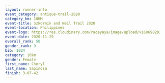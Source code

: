 ```yaml
--- 
layout: runner-info 
event_category: antique-trail-2020 
category_km: 10KM 
event-title: Szkornik and Neil Trail 2020  
event-location: Philippines 
event-logo: https://res.cloudinary.com/raceyaya/image/upload/v1606982938/logo/antiruq-trails2020_ttinm3.png 
event-date: 2020-11-29 
overall_rank: 50
gender_rank: 9
bib: 1024
category: 10km
gender: Female
first_name: Cheryl
last_name: Sapinosa
finish: 3-07-42
--- 
```

